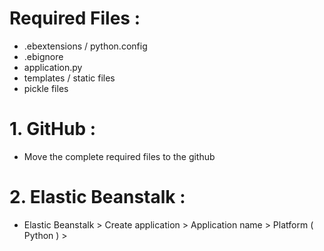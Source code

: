 # Required Files :
- .ebextensions / python.config
- .ebignore
- application.py
- templates / static files
- pickle files

# 1. GitHub :
- Move the complete required files to the github

# 2. Elastic Beanstalk :
- Elastic Beanstalk > Create application > Application name > Platform ( Python ) >


